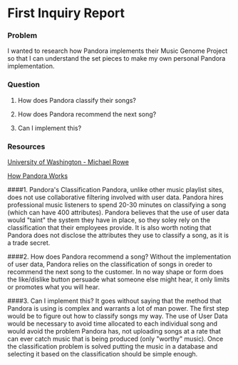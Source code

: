 # First Inquiry Report

### Problem
I wanted to research how Pandora implements their Music Genome Project so that I can understand the set pieces 
to make my own personal Pandora implementation.

### Question
1. How does Pandora classify their songs?

2. How does Pandora recommend the next song?

3. Can I implement this?

### Resources
[University of Washington - Michael Rowe](http://courses.cs.washington.edu/courses/csep521/07wi/prj/michael.pdf)

[How Pandora Works](http://computer.howstuffworks.com/internet/basics/pandora.htm)

####1. Pandora's Classification
Pandora, unlike other music playlist sites, does not use collaborative filtering involved with user data. 
Pandora hires professional music listeners to spend 20-30 minutes on classifying a song (which can have 400 attributes). 
Pandora believes that the use of user data would "taint" the system they have in place, so they soley rely on the 
classification that their employees provide.
It is also worth noting that Pandora does not disclose the attributes they use to classify a song, as it is a trade secret.

####2. How does Pandora recommend a song?
Without the implementation of user data, Pandora relies on the classification of songs in oreder to recommend the next song
to the customer. In no way shape or form does the like/dislike button persuade what someone else might hear, it only limits
or promotes what you will hear.

####3. Can I implement this?
It goes without saying that the method that Pandora is using is complex and warrants a lot of man power. The first step would be to figure out how to classify songs my way. The use of User Data would be necessary to avoid time allocated to each individual song and would avoid the problem Pandora has, not uploading songs at a rate that can ever catch music that is being produced (only "worthy" music). Once the classification problem is solved putting the music in a database and selecting it based on the classification should be simple enough.
